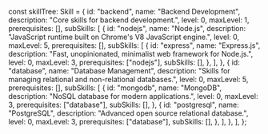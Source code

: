 const skillTree: Skill = {
  id: "backend",
  name: "Backend Development",
  description: "Core skills for backend development.",
  level: 0,
  maxLevel: 1,
  prerequisites: [],
  subSkills: [
    {
      id: "nodejs",
      name: "Node.js",
      description: "JavaScript runtime built on Chrome's V8 JavaScript engine.",
      level: 0,
      maxLevel: 5,
      prerequisites: [],
      subSkills: [
        {
          id: "express",
          name: "Express.js",
          description: "Fast, unopinionated, minimalist web framework for Node.js.",
          level: 0,
          maxLevel: 3,
          prerequisites: ["nodejs"],
          subSkills: [],
        },
      ],
    },
    {
      id: "database",
      name: "Database Management",
      description: "Skills for managing relational and non-relational databases.",
      level: 0,
      maxLevel: 5,
      prerequisites: [],
      subSkills: [
        {
          id: "mongodb",
          name: "MongoDB",
          description: "NoSQL database for modern applications.",
          level: 0,
          maxLevel: 3,
          prerequisites: ["database"],
          subSkills: [],
        },
        {
          id: "postgresql",
          name: "PostgreSQL",
          description: "Advanced open source relational database.",
          level: 0,
          maxLevel: 3,
          prerequisites: ["database"],
          subSkills: [],
        },
      ],
    },
  ],
};